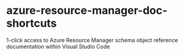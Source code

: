 # azure-resource-manager-doc-shortcuts
1-click access to Azure Resource Manager schema object reference documentation within Visual Studio Code
